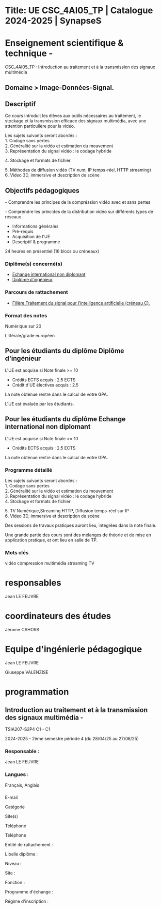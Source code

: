 # Title: UE CSC_4AI05_TP | Catalogue 2024-2025 | SynapseS

#  [ ](/catalogue/2024-2025) Enseignement scientifique & technique \-
CSC_4AI05_TP : Introduction au traitement et à la transmission des signaux
multimédia

## Domaine > Image-Données-Signal.

## Descriptif

Ce cours introduit les élèves aux outils nécessaires au traitement, le
stockage et la transmission efficace des signaux multimédia, avec une
attention particulière pour la vidéo.

Les sujets suivants seront abordés :  
1\. Codage sans pertes  
2\. Généralité sur la vidéo et estimation du mouvement  
3\. Représentation du signal vidéo : le codage hybride  

4\. Stockage et formats de fichier

5\. Méthodes de diffusion vidéo (TV num, IP temps-réel, HTTP streaming)  
6\. Video 3D, immersive et description de scène

## Objectifs pédagogiques

\- Comprendre les principes de la compréssion vidéo avec et sans pertes

\- Comprendre les princides de la distribution vidéo sur différents types de
réseaux

  * Informations générales
  * Pré-requis
  * Acquisition de l'UE
  * Descriptif & programme

24 heures en présentiel (16 blocs ou créneaux)

### Diplôme(s) concerné(s)

  * [Echange international non diplomant](/catalogue/2024-2025/diplome/1/PEI-echange-international-non-diplomant)
  * [Diplôme d'ingénieur](/catalogue/2024-2025/diplome/4/ING-diplome-d-ingenieur)

### Parcours de rattachement

  * [Filière Traitement du signal pour l'intelligence artificielle (créneau C).](/catalogue/2024-2025/parcours/1376/TSIA-filiere-traitement-du-signal-pour-l-intelligence-artificielle-creneau-c)

### Format des notes

Numérique sur 20

Littérale/grade européen

## Pour les étudiants du diplôme Diplôme d'ingénieur

L'UE est acquise si Note finale >= 10

  * Crédits ECTS acquis : 2.5 ECTS
  * Crédit d'UE électives acquis : 2.5

La note obtenue rentre dans le calcul de votre GPA.

L'UE est évaluée par les étudiants.

## Pour les étudiants du diplôme Echange international non diplomant

L'UE est acquise si Note finale >= 10

  * Crédits ECTS acquis : 2.5 ECTS

La note obtenue rentre dans le calcul de votre GPA.

### Programme détaillé

Les sujets suivants seront abordés :  
1\. Codage sans pertes  
2\. Généralité sur la vidéo et estimation du mouvement  
3\. Représentation du signal vidéo : le codage hybride  
4\. Stockage et formats de fichier

5\. TV Numérique,Streaming HTTP, Diffusion temps-réel sur IP  
6\. Video 3D, immersive et description de scène

Des sessions de travaux pratiques auront lieu, intégrées dans la note finale.

Une grande partie des cours sont des mélanges de théorie et de mise en
application pratique, et ont lieu en salle de TP.

### Mots clés

vidéo compression multimédia streaming TV

# responsables

Jean LE FEUVRE

# coordinateurs des études

Jérome CAHORS

# Equipe d'ingénierie pédagogique

Jean LE FEUVRE

Giuseppe VALENZISE

# programmation

## Introduction au traitement et à la transmission des signaux multimédia -
TSIA207-S2P4 C1 - C1

2024-2025 - 2ème semestre période 4 (du 28/04/25 au 27/06/25)

### Responsable :

Jean LE FEUVRE

### Langues :

Français, Anglais

###

E-mail

Catégorie

Site(s)

Téléphone

Téléphone

Entité de rattachement :

Libelle diplôme :

Niveau :

Site :

Fonction :

Programme d'échange :

Régime d'inscription :

